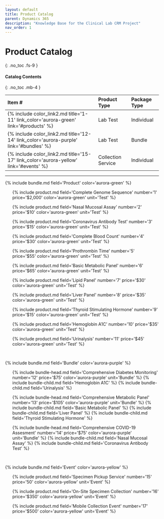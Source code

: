 ```yaml
---
layout: default
title: Product Catalog
parent: Dynamics 365
description: "Knowledge Base for the Clinical Lab CRM Project"
nav_order: 1
---
```


# Product Catalog
{: .no_toc .fs-9 }

#### Catalog Contents
{: .no_toc .mb-4 }

| Item #  | Product Type | Package Type |
|:-|:-|:-|
| {% include color_link2.md title='1-11' link_color='aurora-green' link='#products' %} | Lab Test | Individual |
| {% include color_link2.md title='12-14' link_color='aurora-purple' link='#bundles' %} | Lab Test | Bundle |
| {% include color_link2.md title='15-17' link_color='aurora-yellow' link='#events' %} | Collection Service | Individual |

---

{% include bundle.md field='Product' color='aurora-green' %}

<ul id='products'>
{% include product.md field='Complete Genome Sequence' number='1' price='$2,000' color='aurora-green' unit='Test' %}
</ul>

<ul>
{% include product.md field='Nasal Mucosal Assay' number='2' price='$10' color='aurora-green' unit='Test' %}
</ul>

<ul>
{% include product.md field='Coronavirus Antibody Test' number='3' price='$15' color='aurora-green' unit='Test' %}
</ul>

<ul>
{% include product.md field='Complete Blood Count' number='4' price='$30' color='aurora-green' unit='Test' %}
</ul>

<ul>
{% include product.md field='Prothrombin Time' number='5' price='$55' color='aurora-green' unit='Test' %}
</ul>

<ul>
{% include product.md field='Basic Metabolic Panel' number='6' price='$65' color='aurora-green' unit='Test' %}
</ul>

<ul>
{% include product.md field='Lipid Panel' number='7' price='$30' color='aurora-green' unit='Test' %}
</ul>

<ul>
{% include product.md field='Liver Panel' number='8' price='$35' color='aurora-green' unit='Test' %}
</ul>

<ul>
{% include product.md field='Thyroid Stimulating Hormone' number='9' price='$15' color='aurora-green' unit='Test' %}
</ul>

<ul>
{% include product.md field='Hemoglobin A1C' number='10' price='$35' color='aurora-green' unit='Test' %}
</ul>

<ul>
{% include product.md field='Urinalysis' number='11' price='$45' color='aurora-green' unit='Test' %}
</ul>

<br/>

{% include bundle.md field='Bundle' color='aurora-purple' %}
<ul id='bundles'>
{% include bundle-head.md field='Comprehensive Diabetes Monitoring' number='12' price='$75' color='aurora-purple' unit='Bundle' %}
{% include bundle-child.md field='Hemoglobin A1C' %}
{% include bundle-child.md field='Urinalysis' %}
</tbody></table></li>
</ul>

<ul>
{% include bundle-head.md field='Comprehensive Metabolic Panel' number='13' price='$105' color='aurora-purple' unit='Bundle' %}
{% include bundle-child.md field='Basic Metabolic Panel' %}
{% include bundle-child.md field='Liver Panel' %}
{% include bundle-child.md field='Thyroid Stimulating Hormone' %}
</tbody></table></li>
</ul>

<ul>
{% include bundle-head.md field='Comprehensive COVID-19 Assesment' number='14' price='$75' color='aurora-purple' unit='Bundle' %}
{% include bundle-child.md field='Nasal Mucosal Assay' %}
{% include bundle-child.md field='Coronavirus Antibody Test' %}
</tbody></table></li>
</ul>

<br/>

{% include bundle.md field='Event' color='aurora-yellow' %}

<ul id='events'>
{% include product.md field='Specimen Pickup Service' number='15' price='50' color='aurora-yellow' unit='Event' %}
</ul>

<ul>
{% include product.md field='On-Site Specimen Collection' number='16' price='$350' color='aurora-yellow' unit='Event' %}
</ul>

<ul>
{% include product.md field='Mobile Collection Event' number='17' price='$500' color='aurora-yellow' unit='Event' %}
</ul>

<br/>